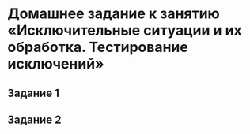 # Домашнее задание к занятию «Исключительные ситуации и их обработка. Тестирование исключений»
## Задание 1
## Задание 2